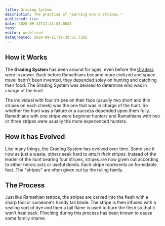```yaml
---
title: Grading System
description: The practise of "earning one's stripes."
published: true
date: 2020-09-22T21:13:52.005Z
tags: 
editor: undefined
dateCreated: 2020-09-11T19:39:51.730Z
---
```


## How it Works

The **Grading System** has been around for ages, even before the [Graders](/genealogy/grader) were in power. Back before Ramathians became more civilized and space travel hadn't been invented, they depended soley on hunting and catching their food. The Grading System was devised to determine who was in charge of the hunt.

The individual with four stripes on their face (usually two short and thin stripes on each cheek) was the one that was in charge of the hunt. So whether the hunt was a failure or a success depended upon them fully. Ramathians with one stripe were beginner hunters and Ramathians with two or three stripes were usually the more experienced hunters.

## How it has Evolved

Like many things, the Grading System has evolved over time. Some see it now as just a waste, others seek hard to *attain their stripes*. Instead of the leader of the hunt bearing four stripes, stripes are now given out according to either heroic acts or useful deeds. Each stripe represents on formidable feat. The "stripes" are often given out by the ruling family.

## The Process

Just like Ramathian tattoos, the stripes are carved into the flesh with a sharp tool or someone's handy tail blade. The stripe is then infused with a sealing sort of dye and then a tail flame is used to burn the flesh so that it won't heal back. Flinching during this process has been known to cause some family shame.
